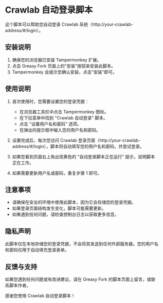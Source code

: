# Crawlab 自动登录脚本

这个脚本可以帮助您自动登录 Crawlab 系统（http://your-crawlab-address/#/login）。

## 安装说明

1. 确保您的浏览器已安装 Tampermonkey 扩展。
2. 点击 Greasy Fork 页面上的"安装"按钮来安装此脚本。
3. Tampermonkey 会提示您确认安装，点击"安装"即可。

## 使用说明

1. 首次使用时，您需要设置您的登录凭据：
   - 在浏览器工具栏中点击 Tampermonkey 图标。
   - 在下拉菜单中找到 "Crawlab 自动登录" 脚本。
   - 点击 "设置用户名和密码" 选项。
   - 在弹出的提示框中输入您的用户名和密码。

2. 设置完成后，每次您访问 Crawlab 登录页面（http://your-crawlab-address/#/login），脚本将自动填写您的用户名和密码，并尝试登录。

3. 如果您看到页面右上角出现黄色的 "自动登录脚本正在运行" 提示，说明脚本正在工作。

4. 如果需要更新用户名或密码，重复步骤 1 即可。

## 注意事项

- 请确保在安全的环境中使用此脚本，因为它会存储您的登录凭据。
- 如果登录页面结构发生变化，脚本可能需要更新。
- 如果遇到任何问题，请检查控制台日志以获取更多信息。

## 隐私声明

此脚本仅在本地存储您的登录凭据，不会将其发送到任何外部服务器。您的用户名和密码仅用于自动填充登录表单。

## 反馈与支持

如果您遇到任何问题或有改进建议，请在 Greasy Fork 的脚本页面上留言，或联系脚本作者。

感谢您使用 Crawlab 自动登录脚本！
